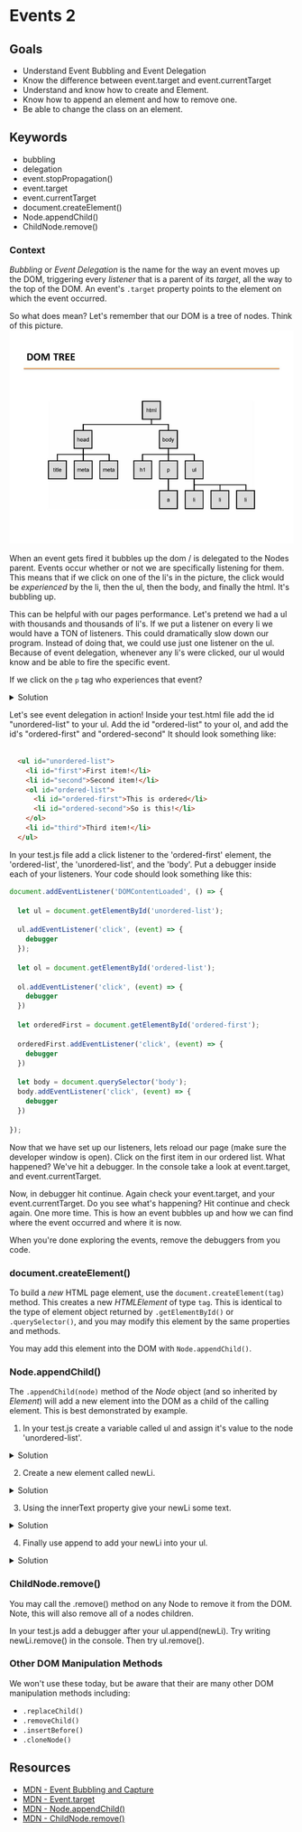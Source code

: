 # Events 2

## Goals
* Understand Event Bubbling and Event Delegation
* Know the difference between event.target and event.currentTarget
* Understand and know how to create and Element.
* Know how to append an element and how to remove one.
* Be able to change the class on an element.

## Keywords

- bubbling
- delegation
- event.stopPropagation()
- event.target
- event.currentTarget
- document.createElement()
- Node.appendChild()
- ChildNode.remove()


### **Context**

*Bubbling* or *Event Delegation* is the name for the way an event moves up the DOM, triggering
every *listener* that is a parent of its *target*, all the way to the
top of the DOM. An event's `.target` property points to the element on which the event occurred.

So what does mean? Let's remember that our DOM is a tree of nodes. Think of this picture.
![dom](./assets/dom_tree_events.jpg)

When an event gets fired it bubbles up the dom / is delegated to the Nodes parent. Events occur whether or not we are specifically listening for them. This means that if we click on one of the li's in the picture, the click would be _experienced_ by the li, then the ul, then the body, and finally the html. It's bubbling up.

This can be helpful with our pages performance. Let's pretend we had a ul with thousands and thousands of li's. If we put a listener on every li we would have a TON of listeners. This could dramatically slow down our program. Instead of doing that, we could use just one listener on the ul. Because of event delegation, whenever any li's were clicked, our ul would know and be able to fire the specific event.

If we click on the `p` tag who experiences that event?

<details>
  <summary>
    Solution
  </summary>
  The `p` tag, then the `body`, and finally the `html`.
</details>

Let's see event delegation in action! Inside your test.html file add the id "unordered-list" to your ul. Add the id "ordered-list" to your ol, and add the id's "ordered-first" and "ordered-second" It should look something like:

```html

  <ul id="unordered-list">
    <li id="first">First item!</li>
    <li id="second">Second item!</li>
    <ol id="ordered-list">
      <li id="ordered-first">This is ordered</li>
      <li id="ordered-second">So is this!</li>
    </ol>
    <li id="third">Third item!</li>
  </ul>
```

In your test.js file add a click listener to the 'ordered-first' element, the 'ordered-list', the 'unordered-list', and the 'body'. Put a debugger inside each of your listeners. Your code should look something like this:

```js
document.addEventListener('DOMContentLoaded', () => {

  let ul = document.getElementById('unordered-list');

  ul.addEventListener('click', (event) => {
    debugger
  });

  let ol = document.getElementById('ordered-list');

  ol.addEventListener('click', (event) => {
    debugger
  })

  let orderedFirst = document.getElementById('ordered-first');

  orderedFirst.addEventListener('click', (event) => {
    debugger
  })

  let body = document.querySelector('body');
  body.addEventListener('click', (event) => {
    debugger
  })

});

```

Now that we have set up our listeners, lets reload our page (make sure the developer window is open). Click on the first item in our ordered list. What happened? We've hit a debugger. In the console take a look at event.target, and event.currentTarget.

Now, in debugger hit continue. Again check your event.target, and your event.currentTarget. Do you see what's happening? Hit continue and check again. One more time. This is how an event bubbles up and how we can find where the event occurred and where it is now.

When you're done exploring the events, remove the debuggers from you code.

### **document.createElement()**

To build a *new* HTML page element, use the `document.createElement(tag)`
method. This creates a new *HTMLElement* of type `tag`. This is identical
to the type of element object returned by `.getElementById()` or
`.querySelector()`, and you may modify this element by the same properties
and methods.

You may add this element into the DOM with `Node.appendChild()`.

### **Node.appendChild()**

The `.appendChild(node)` method of the *Node* object (and so inherited by
*Element*) will add a new element into the DOM as a child of the calling
element. This is best demonstrated by example.

1. In your test.js create a variable called ul and assign it's value to the node 'unordered-list'.

<details>
  <summary>
    Solution
  </summary>
  let ul = document.getElementById('unordered-list');
</details>


2. Create a new element called newLi.

<details>
  <summary>
    Solution
  </summary>
  let newLi = document.createElement('li');
</details>

3. Using the innerText property give  your newLi some text.

<details>
  <summary>
    Solution
  </summary>
  newLi.innerText = 'NEW LI';
</details>



4. Finally use append to add your newLi into your ul.

<details>
  <summary>
    Solution
  </summary>
  ul.append(newLi);
</details>


### **ChildNode.remove()**

You may call the .remove() method on any Node to remove it from the DOM. Note, this will also remove all of a nodes children.

In your test.js add a debugger after your ul.append(newLi). Try writing newLi.remove() in the console. Then try ul.remove().

### **Other DOM Manipulation Methods**

We won't use these today, but be aware that their are many other DOM manipulation methods
including:

- `.replaceChild()`
- `.removeChild()`
- `.insertBefore()`
- `.cloneNode()`


## Resources

- [MDN - Event Bubbling and Capture](https://developer.mozilla.org/en-US/docs/Learn/JavaScript/Building_blocks/Events#Event_bubbling_and_capture)
- [MDN - Event.target](https://developer.mozilla.org/en-US/docs/Web/API/Event/target)
- [MDN - Node.appendChild()](https://developer.mozilla.org/en-US/docs/Web/API/Node/appendChild)
- [MDN - ChildNode.remove()](https://developer.mozilla.org/en-US/docs/Web/API/ChildNode/remove)
